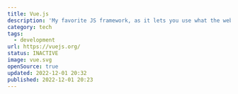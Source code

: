 ```yaml
---
title: Vue.js
description: 'My favorite JS framework, as it lets you use what the web was made with: HTML and CSS! And Single File Components are just awesome.'
category: tech
tags:
  - development
url: https://vuejs.org/
status: INACTIVE
image: vue.svg
openSource: true
updated: 2022-12-01 20:32
published: 2022-12-01 20:23
---
```

